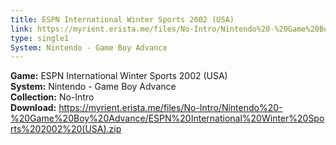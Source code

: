 ```yaml
---
title: ESPN International Winter Sports 2002 (USA)
link: https://myrient.erista.me/files/No-Intro/Nintendo%20-%20Game%20Boy%20Advance/ESPN%20International%20Winter%20Sports%202002%20(USA).zip
type: single1
System: Nintendo - Game Boy Advance
---
```

<b>Game:</b> ESPN International Winter Sports 2002 (USA)<br>
<b>System:</b> Nintendo - Game Boy Advance<br>
<b>Collection:</b> No-Intro<br>
<b>Download:</b> https://myrient.erista.me/files/No-Intro/Nintendo%20-%20Game%20Boy%20Advance/ESPN%20International%20Winter%20Sports%202002%20(USA).zip